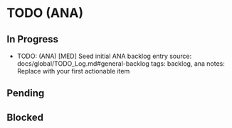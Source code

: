 # TODO (ANA)

## In Progress

- TODO: (ANA) [MED] Seed initial ANA backlog entry <!-- id: TODO-20251002-321 -->
  source: docs/global/TODO_Log.md#general-backlog
  tags: backlog, ana
  notes: Replace with your first actionable item

## Pending

## Blocked
